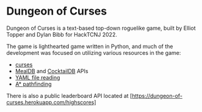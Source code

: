 # Dungeon of Curses

Dungeon of Curses is a text-based top-down roguelike game, built by Elliot Topper and Dylan Bibb for HackTCNJ 2022.

The game is lighthearted game written in Python, and much of the development was focused on utilizing various resources in the game:
- [curses](https://docs.python.org/3/library/curses.html)
- [MealDB](https://www.themealdb.com/api.php) and [CocktailDB](https://www.thecocktaildb.com/api.php) APIs
- [YAML file reading](https://pyyaml.org/)
- [A* pathfinding](https://pypi.org/project/pathfinding/)

There is also a public leaderboard API located at [https://dungeon-of-curses.herokuapp.com/highscores]
